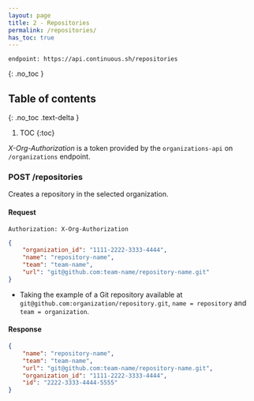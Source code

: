 ```yaml
---
layout: page
title: 2 - Repositories
permalink: /repositories/
has_toc: true
---
```


```
endpoint: https://api.continuous.sh/repositories
```

{: .no_toc }

## Table of contents
{: .no_toc .text-delta }

1. TOC
{:toc}


*X-Org-Authorization* is a token provided by the `organizations-api` on `/organizations` endpoint.

### POST /repositories

Creates a repository in the selected organization.

#### Request

```
Authorization: X-Org-Authorization
```

```json
{
	"organization_id": "1111-2222-3333-4444",
	"name": "repository-name",
	"team": "team-name",
	"url": "git@github.com:team-name/repository-name.git"
}
```

* Taking the example of a Git repository available at `git@github.com:organization/repository.git`, `name = repository` and `team = organization`.

#### Response
```json
{
	"name": "repository-name",
	"team": "team-name",
	"url": "git@github.com:team-name/repository-name.git",
	"organization_id": "1111-2222-3333-4444",
	"id": "2222-3333-4444-5555"
}
```
